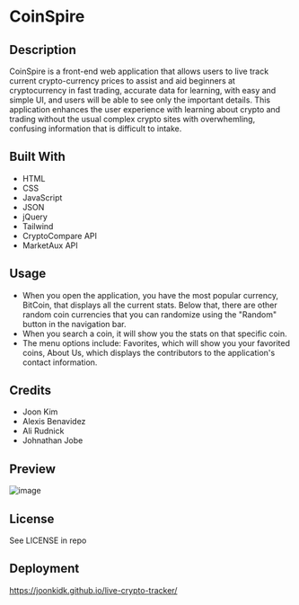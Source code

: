 # CoinSpire

## Description 

CoinSpire is a front-end web application that allows users to live track current crypto-currency prices to assist and aid beginners at cryptocurrency in fast trading, accurate data for learning, with easy and simple UI, and users will be able to see only the important details. This application enhances the user experience with learning about crypto and trading without the usual complex crypto sites with overwhemling, confusing information that is difficult to intake.

## Built With

- HTML
- CSS
- JavaScript
- JSON
- jQuery
- Tailwind
- CryptoCompare API
- MarketAux API

## Usage

- When you open the application, you have the most popular currency, BitCoin, that displays all the current stats. Below that, there are other random coin currencies that you can randomize using the "Random" button in the navigation bar.
- When you search a coin, it will show you the stats on that specific coin.
- The menu options include: Favorites, which will show you your favorited coins, About Us, which displays the contributors to the application's contact information.

## Credits

- Joon Kim
- Alexis Benavidez
- Ali Rudnick
- Johnathan Jobe

## Preview

![image](https://user-images.githubusercontent.com/114375310/204419167-831439c2-a168-4de7-97de-339b10aacfde.png)

## License

See LICENSE in repo

## Deployment

https://joonkidk.github.io/live-crypto-tracker/